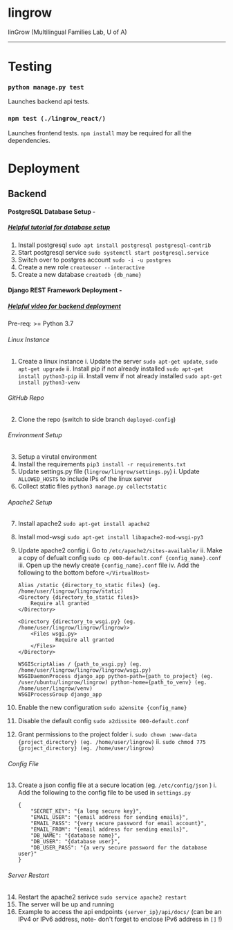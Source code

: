# lingrow
linGrow (Multilingual Families Lab, U of A)

---

# Testing

### `python manage.py test`

Launches backend api tests.

### `npm test (./lingrow_react/)`

Launches frontend tests. `npm install` may be required for all the dependencies.

# Deployment

## Backend

#### PostgreSQL Database Setup -
##### [Helpful tutorial for database setup](https://www.digitalocean.com/community/tutorials/how-to-install-postgresql-on-ubuntu-20-04-quickstart)
1) Install postgresql `sudo apt install postgresql postgresql-contrib`
2) Start postgresql service `sudo systemctl start postgresql.service`
3) Switch over to postgres account `sudo -i -u postgres`
5) Create a new role `createuser --interactive`
6) Create a new database `createdb {db_name}`

#### Django REST Framework Deployment -
##### [Helpful video for backend deployment](https://www.youtube.com/watch?v=Sa_kQheCnds&ab_channel=CoreySchafer)

Pre-req: >= Python 3.7

###### Linux Instance
1) Create a linux instance
    i. Update the server `sudo apt-get update`, `sudo apt-get upgrade`
    ii. Install pip if not already installed `sudo apt-get install python3-pip`
    iii. Install venv if not already installed `sudo apt-get install python3-venv`

###### GitHub Repo
2) Clone the repo (switch to side branch `deployed-config`)

###### Environment Setup
3) Setup a virutal environment
4) Install the requirements `pip3 install -r requirements.txt`
5) Update settings.py file (`lingrow/lingrow/settings.py`)
    i. Update `ALLOWED_HOSTS` to include IPs of the linux server
6) Collect static files `python3 manage.py collectstatic`

###### Apache2 Setup
7) Install apache2 `sudo apt-get install apache2`
8) Install mod-wsgi `sudo apt-get install libapache2-mod-wsgi-py3`
9) Update apache2 config
    i. Go to `/etc/apache2/sites-available/`
    ii. Make a copy of defualt config `sudo cp 000-default.conf {config_name}.conf`
    iii. Open up the newly create `{config_name}.conf` file
    iv. Add the following to the bottom before `</VirtualHost>`
    ```
    Alias /static {directory_to_static files} (eg. /home/user/lingrow/lingrow/static)
    <Directory {directory_to_static files}>
        Require all granted
    </Directory>

    <Directory {directory_to_wsgi.py} (eg. /home/user/lingrow/lingrow/lingrow)>
        <Files wsgi.py>
                Require all granted
        </Files>
    </Directory>

    WSGIScriptAlias / {path_to_wsgi.py} (eg. /home/user/lingrow/lingrow/lingrow/wsgi.py)
    WSGIDaemonProcess django_app python-path={path_to_project} (eg. /user/ubuntu/lingrow/lingrow) python-home={path_to_venv} (eg. /home/user/lingrow/venv)
    WSGIProcessGroup django_app
    ```
10) Enable the new configuration `sudo a2ensite {config_name}`

11) Disable the default config `sudo a2dissite 000-default.conf`
12) Grant permissions to the project folder
    i. `sudo chown :www-data {project_directory} (eg. /home/user/lingrow)`
    ii. `sudo chmod 775 {project_directory} (eg. /home/user/lingrow)`

###### Config File
13) Create a json config file at a secure location (eg. `/etc/config/json` )
    i. Add the following to the config file to be used in `settings.py`
    ```
    {
        "SECRET_KEY": "{a long secure key}",
        "EMAIL_USER": "{email address for sending emails}",
        "EMAIL_PASS": "{very secure password for email account}",
        "EMAIL_FROM": "{email address for sending emails}",
        "DB_NAME": "{database name}",
        "DB_USER": "{database user}",
        "DB_USER_PASS": "{a very secure password for the database user}"
    }
    ```

###### Server Restart
14) Restart the apache2 serivce `sudo service apache2 restart`
15) The server will be up and running
16) Example to access the api endpoints `{server_ip}/api/docs/` (can be an IPv4 or IPv6 address, note- don't forget to enclose IPv6 address in `[]` !)